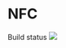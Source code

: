 # NFC
Build status <a href="http://104.40.234.2:9090/viewType.html?buildTypeId=Nfc_NfcBuild&guest=1">
<img src="http://104.40.234.2:9090/app/rest/builds/buildType:(id:Nfc_NfcBuild)/statusIcon"/>
</a>
